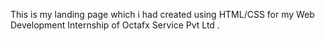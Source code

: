 This is my landing page which i had created using HTML/CSS for my Web Development Internship of Octafx Service Pvt Ltd .
